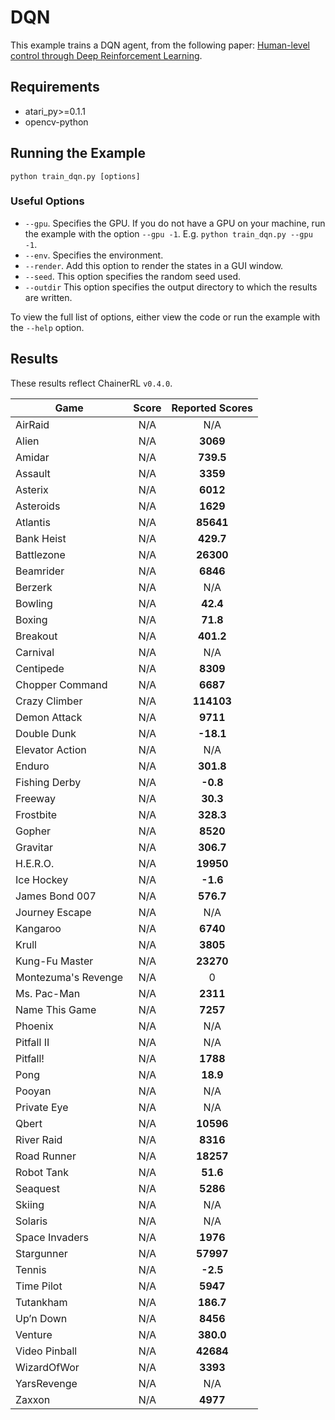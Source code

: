 # DQN
This example trains a DQN agent, from the following paper: [Human-level control through Deep Reinforcement Learning](https://storage.googleapis.com/deepmind-media/dqn/DQNNaturePaper.pdf). 

## Requirements

- atari_py>=0.1.1
- opencv-python

## Running the Example

```
python train_dqn.py [options]
```

### Useful Options
- `--gpu`. Specifies the GPU. If you do not have a GPU on your machine, run the example with the option `--gpu -1`. E.g. `python train_dqn.py --gpu -1`.
- `--env`. Specifies the environment. 
- `--render`. Add this option to render the states in a GUI window.
- `--seed`. This option specifies the random seed used.
- `--outdir` This option specifies the output directory to which the results are written.

To view the full list of options, either view the code or run the example with the `--help` option.

## Results
These results reflect ChainerRL  `v0.4.0`.

| Game        | Score           | Reported Scores |           
| ------------- |:-------------:|:-------------:|
| AirRaid | N/A| N/A|
| Alien | N/A| **3069**|
| Amidar | N/A| **739.5**|
| Assault | N/A| **3359**|
| Asterix | N/A| **6012**|
| Asteroids | N/A| **1629**|
| Atlantis | N/A| **85641**|
| Bank Heist | N/A| **429.7**|
| Battlezone | N/A| **26300**|
| Beamrider | N/A| **6846**|
| Berzerk | N/A| N/A|
| Bowling | N/A| **42.4**|
| Boxing | N/A| **71.8**|
| Breakout | N/A| **401.2**|
| Carnival | N/A| N/A|
| Centipede | N/A| **8309**|
| Chopper Command | N/A| **6687**|
| Crazy Climber | N/A| **114103**|
| Demon Attack | N/A| **9711**|
| Double Dunk | N/A| **-18.1**|
| Elevator Action | N/A| N/A|
| Enduro | N/A| **301.8**|
| Fishing Derby | N/A| **-0.8**|
| Freeway | N/A| **30.3**|
| Frostbite | N/A| **328.3**|
| Gopher | N/A| **8520**|
| Gravitar | N/A| **306.7**|
| H.E.R.O. | N/A| **19950**|
| Ice Hockey | N/A| **-1.6**|
| James Bond 007 | N/A| **576.7**|
| Journey Escape | N/A| N/A|
| Kangaroo | N/A| **6740**|
| Krull | N/A| **3805**|
| Kung-Fu Master | N/A| **23270**|
| Montezuma's Revenge | N/A| 0|
| Ms. Pac-Man | N/A| **2311**|
| Name This Game | N/A| **7257**|
| Phoenix | N/A| N/A|
| Pitfall II | N/A| N/A|
| Pitfall! | N/A| **1788**|
| Pong | N/A| **18.9**|
| Pooyan | N/A| N/A|
| Private Eye | N/A| N/A|
| Qbert | N/A| **10596**|
| River Raid | N/A| **8316**|
| Road Runner | N/A| **18257**|
| Robot Tank | N/A| **51.6**|
| Seaquest | N/A| **5286**|
| Skiing | N/A| N/A|
| Solaris | N/A| N/A|
| Space Invaders | N/A| **1976**|
| Stargunner | N/A| **57997**|
| Tennis | N/A| **-2.5**|
| Time Pilot | N/A| **5947**|
| Tutankham | N/A| **186.7**|
| Up’n Down | N/A| **8456**|
| Venture | N/A| **380.0**|
| Video Pinball | N/A| **42684**|
| WizardOfWor | N/A| **3393**|
| YarsRevenge | N/A| N/A|
| Zaxxon | N/A| **4977**|

						